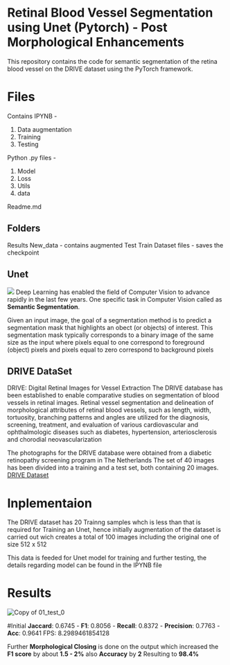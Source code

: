 # Retinal Blood Vessel Segmentation using Unet (Pytorch) - Post Morphological Enhancements

This repository contains the code for semantic segmentation of the retina blood vessel on the DRIVE dataset using the PyTorch framework. 


# Files

Contains IPYNB - 
1) Data augmentation
2) Training
3) Testing

Python .py files - 
1) Model
2) Loss
3) Utils
4) data

Readme.md

##  Folders

Results
New_data - contains augmented Test Train Dataset
files - saves the checkpoint 

## Unet

![](https://nchlis.github.io/2019_10_30/architecture_unetV2.png)
Deep Learning has enabled the field of Computer Vision to advance rapidly in the last few years.  One specific task in Computer Vision called as **Semantic Segmentation**.

Given an input image, the goal of a segmentation method is to predict a segmentation mask that highlights an obect (or objects) of interest. This segmentation mask typically corresponds to a binary image of the same size as the input where pixels equal to one correspond to foreground (object) pixels and pixels equal to zero correspond to background pixels


## DRIVE DataSet

DRIVE: Digital Retinal Images for Vessel Extraction
 The DRIVE database has been established to enable comparative studies on segmentation of blood vessels in retinal images. Retinal vessel segmentation and delineation of morphological attributes of retinal blood vessels, such as length, width, tortuosity, branching patterns and angles are utilized for the diagnosis, screening, treatment, and evaluation of various cardiovascular and ophthalmologic diseases such as diabetes, hypertension, arteriosclerosis and chorodial neovascularization

The photographs for the DRIVE database were obtained from a diabetic retinopathy screening program in The Netherlands
The set of 40 images has been divided into a training and a test set, both containing 20 images.
[DRIVE Dataset](https://drive.grand-challenge.org/)

# Inplementaion

The DRIVE dataset has 20 Trainng samples whch is less than that is required for Training an Unet, hence initially augmentation of the dataset is carried out  wich creates a total of 100 images including the original one of size 512 x 512

This data is feeded for Unet model for training and further testing, the details regarding model can be  found in the IPYNB file

# Results
![Copy of 01_test_0](https://user-images.githubusercontent.com/78692554/126083351-77f2b46c-d820-4393-bcf6-2f86ab3d3b2f.png)

#Initial 
**Jaccard**: 0.6745 - **F1**: 0.8056 - **Recall**: 0.8372 - **Precision**: 0.7763 - **Acc**: 0.9641
FPS:  8.2989461854128

Further **Morphological Closing** is done on the output which increased the **F1 score** by about **1.5 - 2%** also **Accuracy** by **2** Resulting to **98.4%** 

